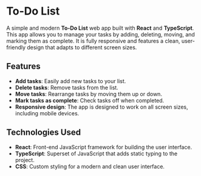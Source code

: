 # To-Do List

A simple and modern **To-Do List** web app built with **React** and **TypeScript**. This app allows you to manage your tasks by adding, deleting, moving, and marking them as complete. It is fully responsive and features a clean, user-friendly design that adapts to different screen sizes.

## Features

- **Add tasks**: Easily add new tasks to your list.
- **Delete tasks**: Remove tasks from the list.
- **Move tasks**: Rearrange tasks by moving them up or down.
- **Mark tasks as complete**: Check tasks off when completed.
- **Responsive design**: The app is designed to work on all screen sizes, including mobile devices.

## Technologies Used

- **React**: Front-end JavaScript framework for building the user interface.
- **TypeScript**: Superset of JavaScript that adds static typing to the project.
- **CSS**: Custom styling for a modern and clean user interface.
